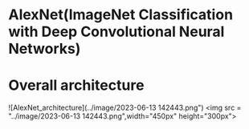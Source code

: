 AlexNet(ImageNet Classification with Deep Convolutional Neural Networks)
===

# Overall architecture
![AlexNet_architecture](../image/2023-06-13 142443.png")
<img src = "../image/2023-06-13 142443.png",width="450px" height="300px">
